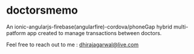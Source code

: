 # doctorsmemo
An ionic-angularjs-firebase(angularfire)-cordova/phoneGap hybrid multi-patform app created to manage transactions between doctors.


Feel free to reach out to me : dhirajagarwal@live.com
